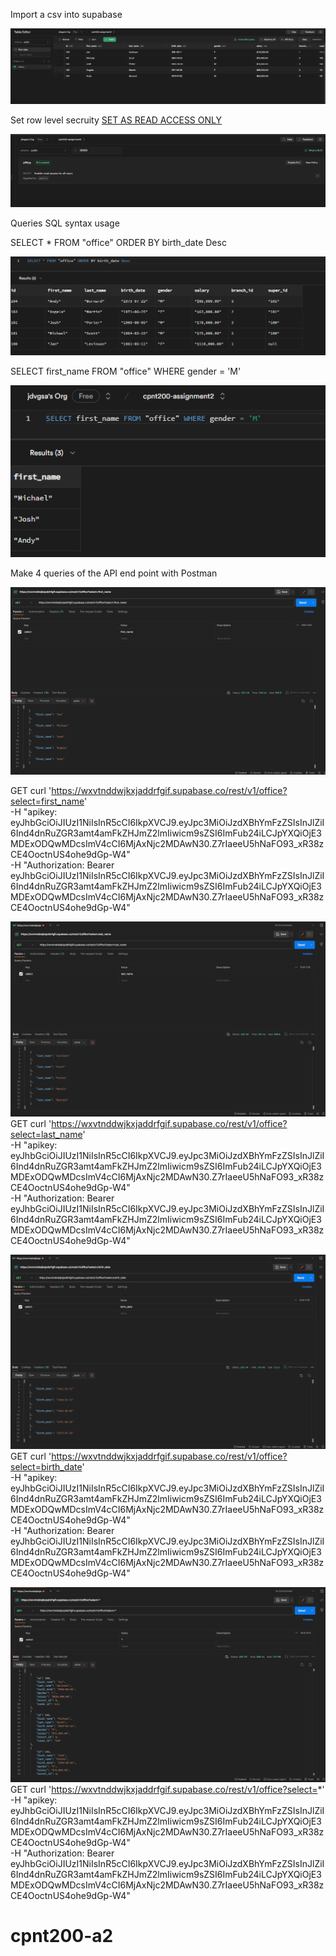 Import a csv into supabase

![office_table](/images/office_table.png)

Set row level secruity [SET AS READ ACCESS ONLY](https://www.youtube.com/watch?si=UxWQEeCwsjXay-Vr&v=WAa3a-HxLVs&feature=youtu.be&ab_channel=NetNinja)

![rowlevel_security](/images/rowlevel_security.png)

Queries SQL syntax usage

<!-- SHOULD DISPLAY LIST OF ALL ACTORS BIRTHDAYS FROM YOUNGEST TO OLDEST -->

SELECT * FROM "office" ORDER BY birth_date Desc

![sql_descending](/images/sql_descending.png)

<!-- SHOULD SHOW ALL M ACTORS -->

SELECT first_name FROM "office" WHERE gender = 'M'

![sql_male](/images/sql_male.png)

Make 4 queries of the API end point with Postman

<!-- GET with API KEY ENABLED USE THIS ENTIRE LINK IN POSTMAN TO ACCESS DATA -->

![first_name](/images/first_name.png)

GET
curl 'https://wxvtnddwjkxjaddrfgif.supabase.co/rest/v1/office?select=first_name' \
-H "apikey: eyJhbGciOiJIUzI1NiIsInR5cCI6IkpXVCJ9.eyJpc3MiOiJzdXBhYmFzZSIsInJlZiI6Ind4dnRuZGR3amt4amFkZHJmZ2lmIiwicm9sZSI6ImFub24iLCJpYXQiOjE3MDExODQwMDcsImV4cCI6MjAxNjc2MDAwN30.Z7rIaeeU5hNaFO93_xR38zCE4OoctnUS4ohe9dGp-W4" \
-H "Authorization: Bearer eyJhbGciOiJIUzI1NiIsInR5cCI6IkpXVCJ9.eyJpc3MiOiJzdXBhYmFzZSIsInJlZiI6Ind4dnRuZGR3amt4amFkZHJmZ2lmIiwicm9sZSI6ImFub24iLCJpYXQiOjE3MDExODQwMDcsImV4cCI6MjAxNjc2MDAwN30.Z7rIaeeU5hNaFO93_xR38zCE4OoctnUS4ohe9dGp-W4"

![last_name](/images/last_name.png)
GET
curl 'https://wxvtnddwjkxjaddrfgif.supabase.co/rest/v1/office?select=last_name' \
-H "apikey: eyJhbGciOiJIUzI1NiIsInR5cCI6IkpXVCJ9.eyJpc3MiOiJzdXBhYmFzZSIsInJlZiI6Ind4dnRuZGR3amt4amFkZHJmZ2lmIiwicm9sZSI6ImFub24iLCJpYXQiOjE3MDExODQwMDcsImV4cCI6MjAxNjc2MDAwN30.Z7rIaeeU5hNaFO93_xR38zCE4OoctnUS4ohe9dGp-W4" \
-H "Authorization: Bearer eyJhbGciOiJIUzI1NiIsInR5cCI6IkpXVCJ9.eyJpc3MiOiJzdXBhYmFzZSIsInJlZiI6Ind4dnRuZGR3amt4amFkZHJmZ2lmIiwicm9sZSI6ImFub24iLCJpYXQiOjE3MDExODQwMDcsImV4cCI6MjAxNjc2MDAwN30.Z7rIaeeU5hNaFO93_xR38zCE4OoctnUS4ohe9dGp-W4"

![birth_date](/images/birth_date.png)
GET
curl 'https://wxvtnddwjkxjaddrfgif.supabase.co/rest/v1/office?select=birth_date' \
-H "apikey: eyJhbGciOiJIUzI1NiIsInR5cCI6IkpXVCJ9.eyJpc3MiOiJzdXBhYmFzZSIsInJlZiI6Ind4dnRuZGR3amt4amFkZHJmZ2lmIiwicm9sZSI6ImFub24iLCJpYXQiOjE3MDExODQwMDcsImV4cCI6MjAxNjc2MDAwN30.Z7rIaeeU5hNaFO93_xR38zCE4OoctnUS4ohe9dGp-W4" \
-H "Authorization: Bearer eyJhbGciOiJIUzI1NiIsInR5cCI6IkpXVCJ9.eyJpc3MiOiJzdXBhYmFzZSIsInJlZiI6Ind4dnRuZGR3amt4amFkZHJmZ2lmIiwicm9sZSI6ImFub24iLCJpYXQiOjE3MDExODQwMDcsImV4cCI6MjAxNjc2MDAwN30.Z7rIaeeU5hNaFO93_xR38zCE4OoctnUS4ohe9dGp-W4"

![read_rows](/images/read_rows.png)
GET
curl 'https://wxvtnddwjkxjaddrfgif.supabase.co/rest/v1/office?select=*' \
-H "apikey: eyJhbGciOiJIUzI1NiIsInR5cCI6IkpXVCJ9.eyJpc3MiOiJzdXBhYmFzZSIsInJlZiI6Ind4dnRuZGR3amt4amFkZHJmZ2lmIiwicm9sZSI6ImFub24iLCJpYXQiOjE3MDExODQwMDcsImV4cCI6MjAxNjc2MDAwN30.Z7rIaeeU5hNaFO93_xR38zCE4OoctnUS4ohe9dGp-W4" \
-H "Authorization: Bearer eyJhbGciOiJIUzI1NiIsInR5cCI6IkpXVCJ9.eyJpc3MiOiJzdXBhYmFzZSIsInJlZiI6Ind4dnRuZGR3amt4amFkZHJmZ2lmIiwicm9sZSI6ImFub24iLCJpYXQiOjE3MDExODQwMDcsImV4cCI6MjAxNjc2MDAwN30.Z7rIaeeU5hNaFO93_xR38zCE4OoctnUS4ohe9dGp-W4"

# cpnt200-a2
